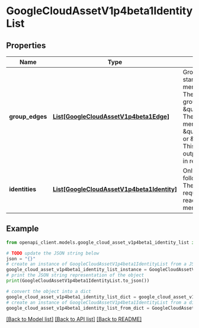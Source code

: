 # GoogleCloudAssetV1p4beta1IdentityList


## Properties

Name | Type | Description | Notes
------------ | ------------- | ------------- | -------------
**group_edges** | [**List[GoogleCloudAssetV1p4beta1Edge]**](GoogleCloudAssetV1p4beta1Edge.md) | Group identity edges of the graph starting from the binding&#39;s group members to any node of the identities. The Edge.source_node contains a group, such as \&quot;group:parent@google.com\&quot;. The Edge.target_node contains a member of the group, such as \&quot;group:child@google.com\&quot; or \&quot;user:foo@google.com\&quot;. This field is present only if the output_group_edges option is enabled in request. | [optional] 
**identities** | [**List[GoogleCloudAssetV1p4beta1Identity]**](GoogleCloudAssetV1p4beta1Identity.md) | Only the identities that match one of the following conditions will be presented: - The identity_selector, if it is specified in request; - Otherwise, identities reachable from the policy binding&#39;s members. | [optional] 

## Example

```python
from openapi_client.models.google_cloud_asset_v1p4beta1_identity_list import GoogleCloudAssetV1p4beta1IdentityList

# TODO update the JSON string below
json = "{}"
# create an instance of GoogleCloudAssetV1p4beta1IdentityList from a JSON string
google_cloud_asset_v1p4beta1_identity_list_instance = GoogleCloudAssetV1p4beta1IdentityList.from_json(json)
# print the JSON string representation of the object
print(GoogleCloudAssetV1p4beta1IdentityList.to_json())

# convert the object into a dict
google_cloud_asset_v1p4beta1_identity_list_dict = google_cloud_asset_v1p4beta1_identity_list_instance.to_dict()
# create an instance of GoogleCloudAssetV1p4beta1IdentityList from a dict
google_cloud_asset_v1p4beta1_identity_list_from_dict = GoogleCloudAssetV1p4beta1IdentityList.from_dict(google_cloud_asset_v1p4beta1_identity_list_dict)
```
[[Back to Model list]](../README.md#documentation-for-models) [[Back to API list]](../README.md#documentation-for-api-endpoints) [[Back to README]](../README.md)


